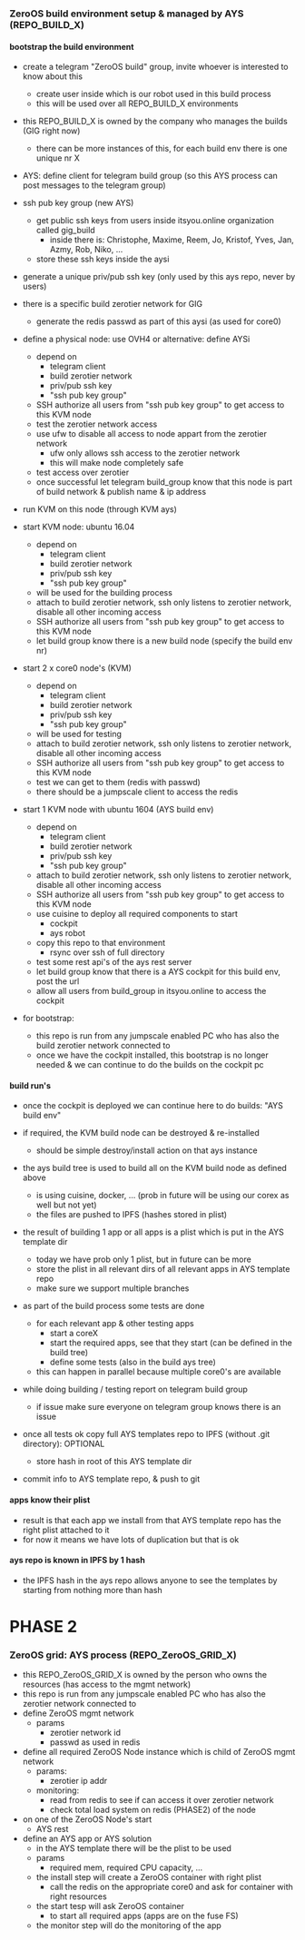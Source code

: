 
### ZeroOS build environment setup & managed by AYS (REPO_BUILD_X)

#### bootstrap the build environment

- create a telegram "ZeroOS build" group, invite whoever is interested to know about this
    - create user inside which is our robot used in this build process
    - this will be used over all REPO_BUILD_X environments

- this REPO_BUILD_X is owned by the company who manages the builds (GIG right now)
    - there can be more instances of this, for each build env there is one unique nr X

- AYS: define client for telegram build group (so this AYS process can post messages to the telegram group)

- ssh pub key group (new AYS)
    - get public ssh keys from users inside itsyou.online organization called gig_build
        - inside there is: Christophe, Maxime, Reem, Jo, Kristof, Yves, Jan, Azmy, Rob, Niko, ...
    - store these ssh keys inside the aysi

- generate a unique priv/pub ssh key (only used by this ays repo, never by users)

- there is a specific build zerotier network for GIG
    - generate the redis passwd as part of this aysi (as used for core0)

- define a physical node: use OVH4 or alternative: define AYSi
    - depend on
        - telegram client
        - build zerotier network
        - priv/pub ssh key
        - "ssh pub key group"
    - SSH authorize all users from "ssh pub key group" to get access to this KVM node
    - test the zerotier network access
    - use ufw to disable all access to node appart from the zerotier network
        - ufw only allows ssh access to the zerotier network
        - this will make node completely safe
    - test access over zerotier
    - once successful let telegram build_group know that this node is part of build network & publish name & ip address

- run KVM on this node (through KVM ays)

- start KVM node: ubuntu 16.04
    - depend on
        - telegram client
        - build zerotier network
        - priv/pub ssh key
        - "ssh pub key group"
    - will be used for the building process
    - attach to build zerotier network, ssh only listens to zerotier network, disable all other incoming access
    - SSH authorize all users from "ssh pub key group" to get access to this KVM node
    - let build group know there is a new build node (specify the build env nr)

- start 2 x core0 node's (KVM)
    - depend on
        - telegram client
        - build zerotier network
        - priv/pub ssh key
        - "ssh pub key group"
    - will be used for testing
    - attach to build zerotier network, ssh only listens to zerotier network, disable all other incoming access
    - SSH authorize all users from "ssh pub key group" to get access to this KVM node
    - test we can get to them (redis with passwd)
    - there should be a jumpscale client to access the redis

- start 1 KVM node with ubuntu 1604 (AYS build env)
    - depend on
        - telegram client
        - build zerotier network
        - priv/pub ssh key
        - "ssh pub key group"
    - attach to build zerotier network, ssh only listens to zerotier network, disable all other incoming access
    - SSH authorize all users from "ssh pub key group" to get access to this KVM node
    - use cuisine to deploy all required components to start
        - cockpit
        - ays robot
    - copy this repo to that environment
        - rsync over ssh of full directory
    - test some rest api's of the ays rest server
    - let build group know that there is a AYS cockpit for this build env, post the url
    - allow all users from build_group in itsyou.online to access the cockpit

- for bootstrap:
    - this repo is run from any jumpscale enabled PC who has also the build zerotier network connected to
    - once we have the cockpit installed, this bootstrap is no longer needed & we can continue to do the builds on the cockpit pc

#### build run's

- once the cockpit is deployed we can continue here to do builds: "AYS build env"

- if required, the KVM build node can be destroyed & re-installed
    - should be simple destroy/install action on that ays instance

- the ays build tree is used to build all on the KVM build node as defined above
    - is using cuisine, docker, ... (prob in future will be using our corex as well but not yet)
    - the files are pushed to IPFS (hashes stored in plist)

- the result of building 1 app or all apps is a plist which is put in the AYS template dir
    - today we have prob only 1 plist, but in future can be more
    - store the plist in all relevant dirs of all relevant apps in AYS template repo
    - make sure we support multiple branches

- as part of the build process some tests are done
    - for each relevant app & other testing apps
        - start a coreX
        - start the required apps, see that they start (can be defined in the build tree)
        - define some tests (also in the build ays tree)
    - this can happen in parallel because multiple core0's are available

- while doing building / testing report on telegram build group
    - if issue make sure everyone on telegram group knows there is an issue

- once all tests ok copy full AYS templates repo to IPFS (without .git directory): OPTIONAL
    - store hash in root of this AYS template dir

- commit info to AYS template repo, & push to git

#### apps know their plist

- result is that each app we install from that AYS template repo has the right plist attached to it
- for now it means we have lots of duplication but that is ok

#### ays repo is known in IPFS by 1 hash

- the IPFS hash in the ays repo allows anyone to see the templates by starting from nothing more than hash


# PHASE 2

### ZeroOS grid: AYS process (REPO_ZeroOS_GRID_X)

- this REPO_ZeroOS_GRID_X is owned by the person who owns the resources (has access to the mgmt network)
- this repo is run from any jumpscale enabled PC who has also the zerotier network connected to
- define ZeroOS mgmt network
    - params
        - zerotier network id
        - passwd as used in redis
- define all required ZeroOS Node instance which is child of ZeroOS mgmt network
    - params:
        - zerotier ip addr
    - monitoring:
        - read from redis to see if can access it over zerotier network
        - check total load system on redis (PHASE2) of the node
- on one of the ZeroOS Node's start
    - AYS rest
- define an AYS app or AYS solution
    - in the AYS template there will be the plist to be used
    - params
        - required mem, required CPU capacity, ...
    - the install step will create a ZeroOS container with right plist
        - call the redis on the appropriate core0 and ask for container with right resources
    - the start tesp will ask ZeroOS container
        - to start all required apps (apps are on the fuse FS)
    - the monitor step will do the monitoring of the app
